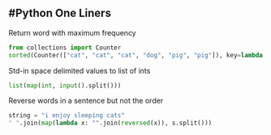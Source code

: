 #Python One Liners 
-------------------------------------------------------------------------------

Return word with maximum frequency
```python
from collections import Counter
sorted(Counter(["cat", "cat", "cat", "dog", "pig", "pig"]), key=lambda x: x[1])[-1]
```

Std-in space delimited values to list of ints
```python
list(map(int, input().split()))
```

Reverse words in a sentence but not the order
```python
string = "i enjoy sleeping cats"
" ".join(map(lambda x: "".join(reversed(x)), s.split()))
```
